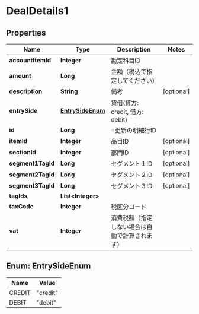 

# DealDetails1


## Properties

| Name | Type | Description | Notes |
|------------ | ------------- | ------------- | -------------|
|**accountItemId** | **Integer** | 勘定科目ID |  |
|**amount** | **Long** | 金額（税込で指定してください） |  |
|**description** | **String** | 備考 |  [optional] |
|**entrySide** | [**EntrySideEnum**](#EntrySideEnum) | 貸借(貸方: credit, 借方: debit) |  |
|**id** | **Long** | +更新の明細行ID |  |
|**itemId** | **Integer** | 品目ID |  [optional] |
|**sectionId** | **Integer** | 部門ID |  [optional] |
|**segment1TagId** | **Long** | セグメント１ID |  [optional] |
|**segment2TagId** | **Long** | セグメント２ID |  [optional] |
|**segment3TagId** | **Long** | セグメント３ID |  [optional] |
|**tagIds** | **List&lt;Integer&gt;** |  |  |
|**taxCode** | **Integer** | 税区分コード |  |
|**vat** | **Integer** | 消費税額（指定しない場合は自動で計算されます） |  |



## Enum: EntrySideEnum

| Name | Value |
|---- | -----|
| CREDIT | &quot;credit&quot; |
| DEBIT | &quot;debit&quot; |



